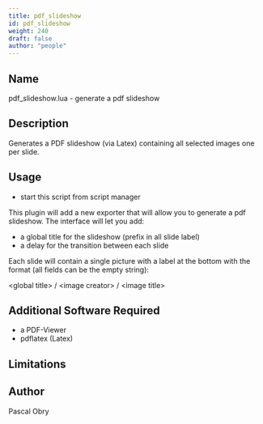 ```yaml
---
title: pdf_slideshow
id: pdf_slideshow
weight: 240
draft: false
author: "people"
---
```


## Name

pdf_slideshow.lua - generate a pdf slideshow

## Description

Generates a PDF slideshow (via Latex) containing all selected images
one per slide.

## Usage

* start this script from script manager

This plugin will add a new exporter that will allow you to generate a pdf slideshow.
The interface will let you add:
   - a global title for the slideshow (prefix in all slide label)
   - a delay for the transition between each slide

Each slide will contain a single picture with a label at the bottom with the
format (all fields can be the empty string):

   \<global title\> / \<image creator\> / \<image title\>

## Additional Software Required

* a PDF-Viewer
* pdflatex (Latex)

## Limitations


## Author

Pascal Obry
